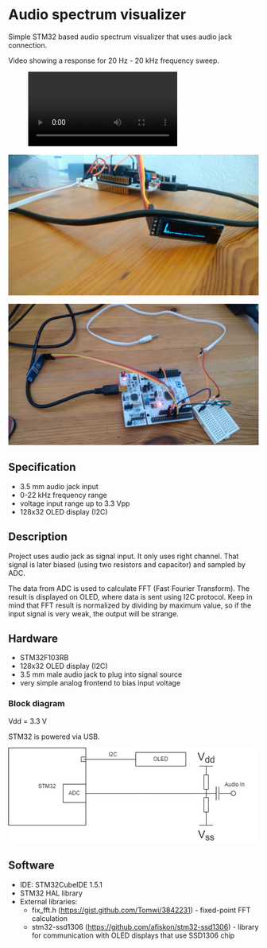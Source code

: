 # Audio spectrum visualizer

Simple STM32 based audio spectrum visualizer that uses audio jack connection.

Video showing a response for 20 Hz - 20 kHz frequency sweep.

<figure class="video_container">
  <video controls="true" allowfullscreen="true">
    <source src="doc/audio_spectrum.mp4" type="video/mp4">
  </video>
</figure>



![Semantic description of image](doc/projekt1.jpg "Project 1")

![Semantic description of image](doc/projekt2.jpg "Project 2")



## Specification

- 3.5 mm audio jack input
- 0-22 kHz frequency range
- voltage input range up to 3.3 Vpp
- 128x32 OLED display (I2C)

## Description

Project uses audio jack as signal input. It only uses right channel. That signal is later biased (using two resistors and capacitor) and sampled by ADC.

The data from ADC is used to calculate FFT (Fast Fourier Transform). The result is displayed on OLED, where data is sent using I2C protocol. Keep in mind that FFT result is normalized by dividing by maximum value, so if the input signal is very weak, the output will be strange.

## Hardware

- STM32F103RB
- 128x32 OLED display (I2C)
- 3.5 mm male audio jack to plug into signal source
- very simple analog frontend to bias input voltage

### Block diagram

Vdd = 3.3 V

STM32 is powered via USB.

![Semantic description of image](doc/block_diagram.png "Block diagram")

## Software

- IDE: STM32CubeIDE 1.5.1
- STM32 HAL library
- External libraries:
  - fix_fft.h (https://gist.github.com/Tomwi/3842231) - fixed-point FFT calculation
  - stm32-ssd1306 (https://github.com/afiskon/stm32-ssd1306) - library for communication with OLED displays that use SSD1306 chip

